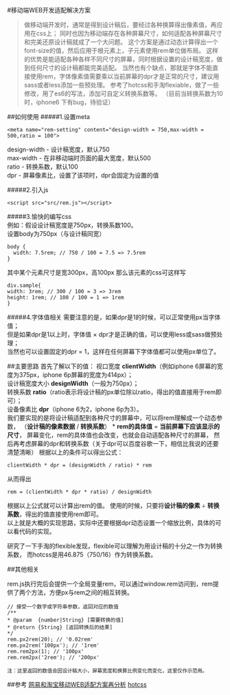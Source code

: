 #移动端WEB开发适配解决方案
>做移动端开发时，通常是得到设计稿后，要经过各种换算得出像素值，再应用在css上；
同时也因为移动端存在各种屏幕尺寸，如何适配各种屏幕尺寸和完美还原设计稿就成了一个大问题。
这个方案是通过动态计算得出一个font-size的值，然后应用于根元素上，子元素使用rem单位做布局。
这样的优势是能适配各种各样不同尺寸的屏幕，同时根据设置的设计稿宽度，做到任何尺寸的设计稿都能完美适配。
当然也有个缺点，那就是字体不能直接使用rem，字体像素值需要乘以当前屏幕的dpr才是正常的尺寸，建议用sass或者less添加一些预处理。
参考了hotcss和手淘flexiable，做了一些修改，用了es6的写法，添加可自定义转换系数等。
（目前当转换系数为10时，iphone6 下有bug，待验证）



##如何使用
#####1.设置meta
```
<meta name="rem-setting" content="design-width = 750,max-width = 500,ratio = 100">
```
design-width - 设计稿宽度，默认750</br>
max-width - 在非移动端时页面的最大宽度，默认500</br>
ratio - 转换系数，默认100</br>
dpr - 屏幕像素比，设置了该项时，dpr会固定为设置的值

#####2.引入js
```
<script src="src/rem.js"></script>
```
#####3.愉快的编写css</br>
例如：假设设计稿宽度是750px，转换系数100。</br>
设置body为750px（与设计稿同宽）
```
body {
  width: 7.5rem; // 750 / 100 = 7.5 => 7.5rem
}
```
其中某个元素尺寸是宽300px，高100px
那么该元素的css可这样写
```
div.sample{
width: 3rem; // 300 / 100 = 3 => 3rem
height: 1rem; // 100 / 100 = 1 => 1rem
}
```
#####4.字体值相关
需要注意的是，如果dpr是1的时候，可以正常使用px当字体值；</br>
但是如果dpr是1以上时，字体值 × dpr才是正确的值，可以使用less或sass做预处理；</br>
当然也可以设置固定的dpr = 1，这样在任何屏幕下字体值都可以使用px单位了。

##主要思路
首先了解以下的值：
视口宽度 **clientWidth**（例如iphone 6屏幕的宽度为375px，iphone 6p屏幕的宽度为414px）；</br>
设计稿宽度大小 **designWidth**（一般为750px）；</br>
转换系数 **ratio**（ratio表示将设计稿的px单位除以ratio，得出的值直接用于rem即可）；</br>
设备像素比 **dpr**（iphone 6为2，iphone 6p为3）。</br>
我们要实现的是将设计稿适配到各种尺寸的屏幕中，可以将rem理解成一个动态参数，
（**设计稿的像素数据** / **转换系数**） * **rem的具体值** = **当前屏幕下应该显示的尺寸**，
屏幕变化，rem的具体值也会改变，也就会自动适配各种尺寸的屏幕，
然后再考虑屏幕的dpr和转换系数（关于dpr可以百度谷歌一下，相信比我说的还要清楚清晰）
根据以上的条件可以得出公式：
```
clientWidth * dpr = (designWidth / ratio) * rem
```
从而得出
```
rem = (clientWidth * dpr * ratio) / designWidth
```
根据以上公式就可以计算出rem的值。
使用的时候，只要将**设计稿的像素** ÷ **转换系数**，得出的值直接使用rem即可。</br>
以上就是大概的实现思路，实际中还要根据dpr动态设置一个缩放比例，具体的可以看代码的实现。

研究了一下手淘的flexible发现，flexible可以理解为用设计稿的十分之一作为转换系数，
而hotcss是用46.875（750/16）作为转换系数。

##其他相关

rem.js执行完后会提供一个全局变量rem，可以通过window.rem访问到，rem提供了两个方法，方便px与rem之间的相互转换。
```
// 接受一个数字或字符串参数，返回对应的数值
/**
* @param  {number|String} [需要转换的值]
* @return {String} [返回转换后的结果]
*/
rem.px2rem(20); // '0.02rem'
rem.px2rem('100px'); // '1rem'
rem.rem2px(1); // '100px'
rem.rem2px('2rem'); // '200px'
```
<small>注：这里返回的数值会因设计稿大小，屏幕宽度和换算比例变化而变化，这里仅作示范用。</small>


##参考
[网易和淘宝移动WEB适配方案再分析](https://zhuanlan.zhihu.com/p/25216275)
[hotcss](https://github.com/imochen/hotcss)
